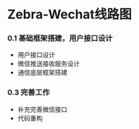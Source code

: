 Zebra-Wechat线路图
==================

### 0.1 基础框架搭建，用户接口设计
 * 用户接口设计
 * 微信推送接收服务设计
 * 通信底层框架搭建

### 0.3 完善工作
 * 补充完善微信接口
 * 代码重构